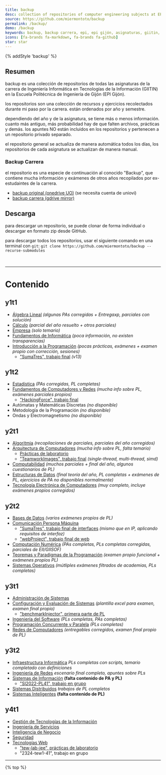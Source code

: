```yaml
---
title: backup
desc: collection of repositories of computer engineering subjects at EPI Gijón.
source: https://github.com/miermontoto/backup
permalink: /backup/
demo: /backup
keywords: backup, backup carrera, epi, epi gijón, asignaturas, giitin, informática, ingeniería informática, ingeniería, engineering, computer engineering, gijón
icons: [fa-brands fa-markdown, fa-brands fa-github]
star: star
---
```


{% addStyle 'backup' %}

## Resumen
backup es una colección de repositorios de todas las asignaturas de la carrera de Ingeniería Informática en Tecnologías de la Información (GIITIN) en la Escuela Politécnica de Ingeniería de Gijón (EPI Gijón).

los repositorios son una colección de recursos y ejercicios recolectados durante mi paso por la carrera. están ordenados por año y semestre.

dependiendo del año y de la asignatura, se tiene más o menos información. cuanto más antiguo, más probabilidad hay de que falten archivos, prácticas y demás. los apuntes NO están incluidos en los repositorios y pertenecen a un repositorio privado separado.

el repositorio general se actualiza de manera automática todos los días, los repositorios de cada asignatura se actualizan de manera manual.

### Backup Carrera
el repositorio es una especie de continuación al conocido "Backup", que contiene mucha información y exámenes de otros años recopilados por ex-estudaintes de la carrera.

- [backup original (onedrive UO)](https://unioviedo-my.sharepoint.com/:f:/g/personal/uo257355_uniovi_es/EjUyVaf6mAhMh1TqxDFey8kB-CKEk7KP6CqwkYylcYdRQg?e=xbMQHT) (se necesita cuenta de uniovi)
- [backup carrera (gdrive mirror)](https://drive.google.com/drive/folders/1z8Sc4v4nRte7a7H5TaDDtwROzoN4_Cu3?usp=share_link)

## Descarga
para descargar un repositorio, se puede clonar de forma individual o descargar en formato zip desde GitHub.

para descargar todos los repositorios, usar el siguiente comando en una terminal con `git`:
`git clone https://github.com/miermontoto/backup --recurse-submodules`

<br> <hr>

# Contenido
<div id="subjects">

## y1t1
- [Álgebra Lineal](https://github.com/miermontoto/Algebra) *(algunas PAs corregidas + Entregaxp, parciales con solución)*
- [Cálculo](https://github.com/miermontoto/Calculo) *(parcial del año resuelto + otros parciales)*
- [Empresa](https://github.com/miermontoto/Empresa) *(solo temario)*
- [Fundamentos de Informática](https://github.com/miermontoto/Fundamentos) *(poca información, no existen transparencias)*
- [Introducción a la Programación](https://github.com/miermontoto/Introduccion) *(pocas prácticas, exámenes + examen propio con corrección, sesiones)*
  - ["SumaTres", trabajo final](https://github.com/miermontoto/SumaTres/tree/f85b0cb72ed033d36211e62354214de6f3cf8d31) *(v13)*

## y1t2
- [Estadística](https://github.com/miermontoto/Estadistica) *(PAs corregidas, PL completas)*
- [Fundamentos de Computadores y Redes](https://github.com/miermontoto/FCR) *(mucha info sobre PL, exámenes parciales propios)*
  - ["HackingForce", trabajo final](https://github.com/miermontoto/HackingForce)
- <span class="unavailable">Autómatas y Matemáticas Discretas <i>(no disponible)</i></span>
- <span class="unavailable">Metodología de la Programación <i>(no disponible)</i></span>
- <span class="unavailable">Ondas y Electromagnetismo <i>(no disponible)</i></span>

## y2t1
- [Algoritmia](https://github.com/miermontoto/Algoritmia) *(recopilaciones de parciales, parciales del año corregidos)*
- [Arquitectura de Computadores](https://github.com/miermontoto/Arquitectura) *(mucha info sobre PL, falta temario)*
  - [Prácticas de laboratorio](https://github.com/miermontoto/2ac)
  - ["TeamworkImages", trabajo final](https://github.com/miermontoto/TeamworkImages) *(single-thread, multi-thread, simd)*
- [Computabilidad](https://github.com/miermontoto/Computabilidad) *(muchos parciales + final del año, algunos cuestionarios de PL)*
- [Estructuras de Datos](https://github.com/miermontoto/Estructuras) *(final teoría del año, PL completas + exámenes de PL, ejercicios de PA no disponibles normalmente)*
- [Tecnología Electrónica de Computadores](https://github.com/miermontoto/TEC) *(muy completo, incluye exámenes propios corregidos)*

## y2t2
- [Bases de Datos](https://github.com/miermontoto/Bases) *(varios exámenes propios de PL)*
- [Comunicación Persona Máquina](https://github.com/miermontoto/CPM)
  - ["SumaTres", trabajo final de interfaces](https://github.com/miermontoto/SumaTres) *(mismo que en IP, aplicando requisitos de interfaz)*
  - ["webProject", trabajo final de web](https://github.com/miermontoto/webProject)
- [Computación Numérica](https://github.com/miermontoto/Computacion) *(PAs completas, PLs completas corregidas, parciales de EII/GIISOF)*
- [Teoremas y Paradigmas de la Programación](https://github.com/miermontoto/TPP) *(examen propio funcional + exámenes propios PL)*
- [Sistemas Operativos](https://github.com/miermontoto/Operativos) *(mútliples exámenes filtrados de academias, PLs completas)*

## y3t1
- [Administración de Sistemas](https://github.com/miermontoto/Admin)
- [Configuración y Evaluación de Sistemas](https://github.com/miermontoto/CES) *(plantilla excel para examen, examen final propio)*
  - ["benchmarkInjector", primera parte de PL](https://github.com/miermontoto/benchmarkInjector)
- [Ingeniería del Software](https://github.com/miermontoto/ISoft) *(PLs completas, PAs completas)*
- [Programación Concurrente y Paralela](https://github.com/miermontoto/PCP) *(PLs completas)*
- [Redes de Computadores](https://github.com/miermontoto/Redes) *(entregables corregidos, examen final propio de PL)*

## y3t2
- [Infraestructura Informática](https://github.com/miermontoto/Infraestructura) *PLs completas con scripts, temario completado con definiciones*
- [Ingeniería de Redes](https://github.com/miermontoto/IngRedes) *escenario final completo, apuntes sobre PLs*
- [Sistemas de Información](https://github.com/miermontoto/SI) **(falta contenido de PA y PL)**
  - ["SI2022-PL41", trabajo en grupo](https://github.com/miermontoto/SI2022-PL41)
- [Sistemas Distribuidos](https://github.com/miermontoto/Distribuidos) *trabajos de PL completos*
- [Sistemas Inteligentes](https://github.com/miermontoto/Inteligentes) **(falta contenido de PL)**

## y4t1
- [Gestión de Tecnologías de la Información](https://github.com/miermontoto/GTI)
- [Ingeniería de Servicios](https://github.com/miermontoto/Servicios)
- [Inteligencia de Negocio](https://github.com/miermontoto/Negocio)
- [Seguridad](https://github.com/miermontoto/Servicios)
- [Tecnologías Web](https://github.com/miermontoto/Web)
  - <span class="unavailable">["tew-lab-jee", prácticas de laboratorio](https://github.com/miermontoto/tew-2324-4-UO283319-lab-jee)</span>
  - <span class="unavailable">"2324-tew1-41", trabajo en grupo</span>

</div>

<hr>

{% top %}
